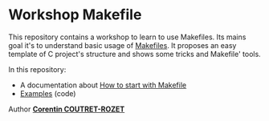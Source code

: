 Workshop Makefile
===

This repository contains a workshop to learn to use Makefiles. Its mains goal it's to understand basic usage of [Makefiles](https://www.gnu.org/software/make/manual/make.html). It proposes an easy template of C project's structure and shows some tricks and Makefile' tools.

In this repository:
* A documentation about [How to start with Makefile](https://github.com/sheiiva/Workshop_Makefile/blob/master/documentation.pdf)
* [Examples](https://github.com/sheiiva/Workshop_Makefile/tree/master/examples) (code)


Author [**Corentin COUTRET-ROZET**](https://github.com/sheiiva)